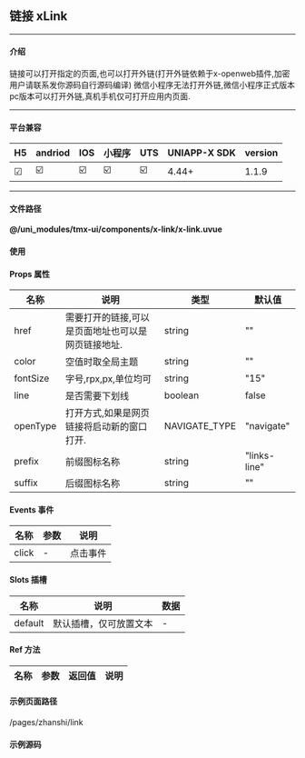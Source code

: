 
## 链接 xLink

***

#### 介绍

链接可以打开指定的页面,也可以打开外链(打开外链依赖于x-openweb插件,加密用户请联系发你源码自行源码编译)
微信小程序无法打开外链,微信小程序正式版本pc版本可以打开外链,真机手机仅可打开应用内页面.

***

#### 平台兼容

| H5 | andriod | IOS | 小程序 | UTS | UNIAPP-X SDK | version |
| --- | --- | --- | --- | --- | --- | --- |
| ☑ | ☑️ | ☑️ | ☑️ | ☑️ | 4.44+ | 1.1.9 |

***

#### 文件路径

**@/uni_modules/tmx-ui/components/x-link/x-link.uvue**

#### 使用

<x-link></x-link>

#### Props 属性

| 名称 | 说明 | 类型 | 默认值 |
| ------ | ---- | ---- | ---- |
| href | 需要打开的链接,可以是页面地址也可以是网页链接地址. | string | "" |
| color | 空值时取全局主题 | string | "" |
| fontSize | 字号,rpx,px,单位均可 | string | "15" |
| line | 是否需要下划线 | boolean | false |
| openType | 打开方式,如果是网页链接将启动新的窗口打开. | NAVIGATE_TYPE | "navigate" |
| prefix | 前缀图标名称 | string | "links-line" |
| suffix | 后缀图标名称 | string | "" |



#### Events 事件

| 名称 | 参数 | 说明 |
| ------ | ---- | ---- |
| click | - | 点击事件 |


#### Slots 插槽

| 名称 | 说明 | 数据 |
| ------ | ---- | ---- |
| default | 默认插槽，仅可放置文本 | - |


#### Ref 方法

| 名称 | 参数 | 返回值 | 说明 |
| ------ | ---- | ---- | ---- |


#### 示例页面路径

/pages/zhanshi/link

#### 示例源码

<template>
	<!-- #ifdef APP -->
	<scroll-view style="flex:1">
	<!-- #endif -->
	<!-- #ifdef MP-WEIXIN -->
	<page-meta :page-style="`background-color:${xThemeConfigBgColor}`">
		<navigation-bar :background-color="xThemeConfigNavBgColor" :front-color="xThemeConfigNavFontColor"></navigation-bar>
	</page-meta>
	<!-- #endif -->
		<x-sheet>
			<x-text font-size="18" class=" text-weight-b mb-8">链接 xLink</x-text>
			<x-text color="#999999" >
				链接可以打开指定的页面,也可以打开外链(打开外链依赖于x-openweb插件,加密用户请联系发你源码自行源码编译)
			</x-text>
		</x-sheet>
		
		<x-sheet>
			<x-link href="/pages/index/button">打开应用内页面</x-link>
		</x-sheet>
		<x-sheet>
			<x-link href="https://tmui.design">打开外部链接</x-link>
		</x-sheet>
		<x-sheet>
			<x-link href="/pages/index/button" prefix='' :line="true">下划线</x-link>
		</x-sheet>
		<x-sheet>
			<x-link href="/pages/index/button" prefix='' suffix="share-circle-line">后缀图标</x-link>
		</x-sheet>
		<x-sheet>
			<x-link color="success" font-size="21" href="/pages/index/button" prefix='' suffix="share-circle-line">颜色及字号</x-link>
		</x-sheet>
	<!-- #ifdef APP -->
	</scroll-view>
	<!-- #endif -->
</template>

<script setup>
		
</script>

<style>
		
</style>

		
